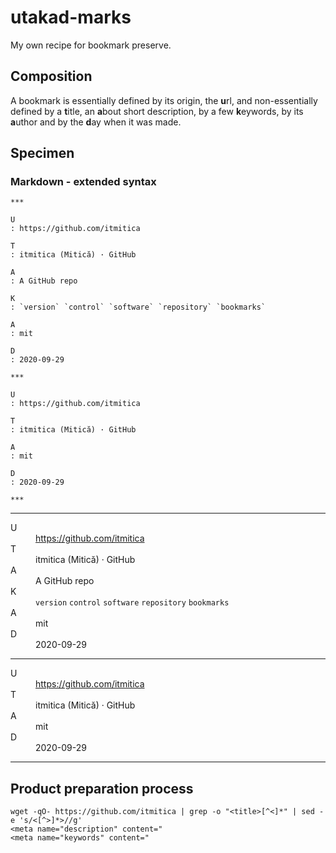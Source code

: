 # utakad-marks
My own recipe for bookmark preserve.

## Composition
A bookmark is essentially defined by its origin, the **u**rl, and non-essentially defined by a **t**itle, an **a**bout short description, by a few **k**eywords, by its **a**uthor and by the **d**ay when it was made.

## Specimen
### Markdown - extended syntax

```
***

U
: https://github.com/itmitica

T
: itmitica (Mitică) · GitHub

A
: A GitHub repo

K
: `version` `control` `software` `repository` `bookmarks`

A
: mit

D
: 2020-09-29

***

U
: https://github.com/itmitica

T
: itmitica (Mitică) · GitHub

A
: mit

D
: 2020-09-29

***
```

<hr>
<dl>
<dt>U</dt>
<dd><a href="https://github.com/itmitica">https://github.com/itmitica</a></dd>
<dt>T</dt>
<dd>itmitica (Mitică) · GitHub</dd>
<dt>A</dt>
<dd>A GitHub repo</dd>
<dt>K</dt>
<dd><code>version</code> <code>control</code> <code>software</code> <code>repository</code> <code>bookmarks</code></dd>
<dt>A</dt>
<dd>mit</dd>
<dt>D</dt>
<dd>2020-09-29</dd>
</dl>
<hr>
<dl>
<dt>U</dt>
<dd><a href="https://github.com/itmitica">https://github.com/itmitica</a></dd>
<dt>T</dt>
<dd>itmitica (Mitică) · GitHub</dd>
<dt>A</dt>
<dd>mit</dd>
<dt>D</dt>
<dd>2020-09-29</dd>
</dl>
<hr>

## Product preparation process

```
wget -qO- https://github.com/itmitica | grep -o "<title>[^<]*" | sed -e 's/<[^>]*>//g'
<meta name="description" content="
<meta name="keywords" content="
```
